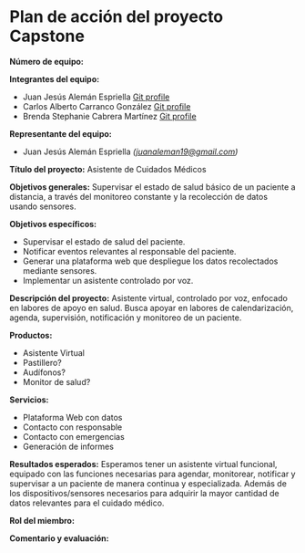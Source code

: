 # Plan de acción del proyecto Capstone

**Número de equipo:**

**Integrantes del equipo:**
- Juan Jesús Alemán Espriella       [Git profile](https://github.com/Alemango)
- Carlos Alberto Carranco González  [Git profile](https://)
- Brenda Stephanie Cabrera Martínez [Git profile](https://)

**Representante del equipo:**
- Juan Jesús Alemán Espriella _(juanaleman19@gmail.com)_

**Título del proyecto:** Asistente de Cuidados Médicos

**Objetivos generales:** Supervisar el estado de salud básico de un paciente a distancia, a través del monitoreo constante y la recolección de datos usando sensores.

**Objetivos específicos:** 
- Supervisar el estado de salud del paciente.
- Notificar eventos relevantes al responsable del paciente.
- Generar una plataforma web que despliegue los datos recolectados mediante sensores.
- Implementar un asistente controlado por voz.

**Descripción del proyecto:** Asistente virtual, controlado por voz, enfocado en labores de apoyo en salud. Busca apoyar en labores de calendarización, agenda, supervisión, notificación y monitoreo de un paciente.

**Productos:** 
- Asistente Virtual
- Pastillero?
- Audífonos?
- Monitor de salud?

**Servicios:**
- Plataforma Web con datos 
- Contacto con responsable
- Contacto con emergencias
- Generación de informes

**Resultados esperados:** Esperamos tener un asistente virtual funcional, equipado con las funciones necesarias para agendar, monitorear, notificar y supervisar a un paciente de manera continua y especializada. Además de los dispositivos/sensores necesarios para adquirir la mayor cantidad de datos relevantes para el cuidado médico.

**Rol del miembro:**

**Comentario y evaluación:**
